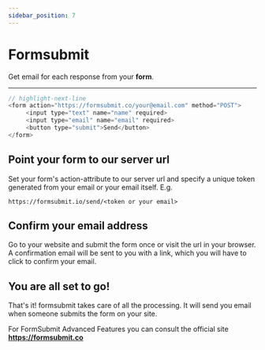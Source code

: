 ```yaml
---
sidebar_position: 7
---
```


# Formsubmit

Get email for each response from your **form**.

---

```js title="EXAMPLE FORM / CONTACT FORM"
// highlight-next-line
<form action="https://formsubmit.co/your@email.com" method="POST">
     <input type="text" name="name" required>
     <input type="email" name="email" required>
     <button type="submit">Send</button>
</form>
```

## Point your form to our server url

Set your form's action-attribute to our server url and specify a unique token generated from your email or your email itself. E.g.

`https://formsubmit.io/send/<token or your email>`

## Confirm your email address

Go to your website and submit the form once or visit the url in your browser. A confirmation email will be sent to you with a link, which you will have to click to confirm your email.

## You are all set to go!

That's it! formsubmit takes care of all the processing. It will send you email when someone submits the form on your site.

For FormSubmit Advanced Features you can consult the official site **https://formsubmit.co**
